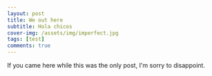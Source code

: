 ```yaml
---
layout: post
title: We out here
subtitle: Hola chicos
cover-img: /assets/img/imperfect.jpg
tags: [test]
comments: true
---
```


If you came here while this was the only post, I'm sorry to disappoint.
